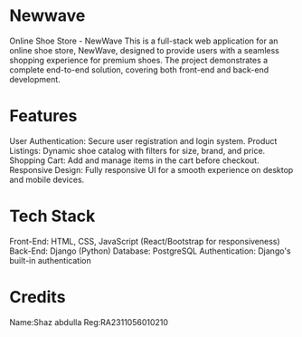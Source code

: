 # Newwave
Online Shoe Store - NewWave This is a full-stack web application for an online shoe store, NewWave, designed to provide users with a seamless shopping experience for premium shoes. The project demonstrates a complete end-to-end solution, covering both front-end and back-end development.
# Features
User Authentication: Secure user registration and login system.
Product Listings: Dynamic shoe catalog with filters for size, brand, and price.
Shopping Cart: Add and manage items in the cart before checkout.
Responsive Design: Fully responsive UI for a smooth experience on desktop and mobile devices.
# Tech Stack
Front-End: HTML, CSS, JavaScript (React/Bootstrap for responsiveness)
Back-End: Django (Python) 
Database: PostgreSQL 
Authentication: Django's built-in authentication 
# Credits 
Name:Shaz abdulla
Reg:RA2311056010210
